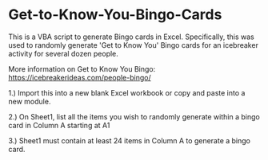 # Get-to-Know-You-Bingo-Cards

This is a VBA script to generate Bingo cards in Excel. Specifically, this was used to randomly generate 'Get to Know You' Bingo cards for an icebreaker activity for several dozen people.


More information on Get to Know You Bingo:
https://icebreakerideas.com/people-bingo/


 
 1.)   Import this into a new blank Excel workbook or copy and 
           paste into a new module.
 
 2.)   On Sheet1, list all the items you wish to randomly generate
           within a bingo card in Column A starting at A1
 
 3.)   Sheet1 must contain at least 24 items in Column A
           to generate a bingo card.
 
